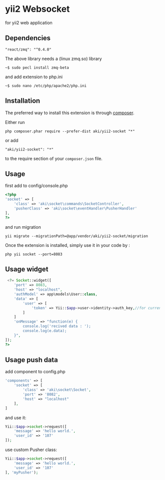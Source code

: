 # yii2 Websocket

for yii2 web application

## Dependencies


```
"react/zmq": "^0.4.0"
```
The above library needs a (linux zmq.so) library

```
~$ sudo pecl install zmq-beta
```
and add extension to php.ini

```
~$ sudo nano /etc/php/apache2/php.ini
```

## Installation

The preferred way to install this extension is through [composer](http://getcomposer.org/download/).

Either run

```
php composer.phar require --prefer-dist aki/yii2-socket "*"
```

or add

```
"aki/yii2-socket": "*"
```

to the require section of your `composer.json` file.

## Usage

first add to config/console.php

```php
<?php
'socket' => [
    'class' => 'aki\socket\commands\SocketController',
    'pusherClass' => 'aki\socket\eventHandler\PusherHandler' 
],
?>
```

and run migration

```
yii migrate --migrationPath=@app/vendor/aki/yii2-socket/migration
```

Once the extension is installed, simply use it in your code by :

```
php yii socket --port=8083
```

## Usage widget

```php
 <?= Socket::widget([
    'port' => 8083,
    'host' => "localhost",
    'authModel' => app\models\User::class,
    'data' => [
        'user' => [
            'token' => Yii::$app->user->identity->auth_key,//for current login
        ]
    ]
    'onMessage' => "function(e) {
        console.log('recived data : ');
        console.log(e.data);
    }",
]);
?>
```

## Usage push data

add component to config.php
```php
'components' => [
    'socket' => [
        'class' => 'aki\socket\Socket',
        'port' => '8082',
        'host' => "localhost"
    ],
]
```

and use it:
```php
Yii::$app->socket->request([
    'message' => 'hello world.',
    'user_id' => '107'
]);
```

use custom Pusher class:
```php
Yii::$app->socket->request([
    'message' => 'hello world.',
    'user_id' => '107'
], 'myPusher');
```